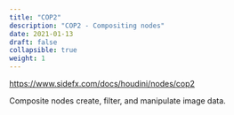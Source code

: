 ```yaml
---
title: "COP2"
description: "COP2 - Compositing nodes"
date: 2021-01-13
draft: false
collapsible: true
weight: 1
---
```


https://www.sidefx.com/docs/houdini/nodes/cop2

Composite nodes create, filter, and manipulate image data.